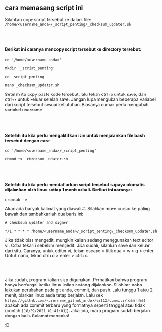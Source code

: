 ## cara memasang script ini

Silahkan copy script tersebut ke dalam file: `/home/<username_anda>/_script_penting/_checksum_updater.sh`

<br><br>

#### Berikut ini caranya mencopy script tersebut ke directory tersebut:

`cd '/home/<username_anda>'`

`mkdir '_script_penting'`

`cd _script_penting`

`nano _checksum_updater.sh`

Setelah itu copy paste kode tersebut, lalu tekan ctrl+o untuk save, dan ctrl+x untuk keluar setelah save. Jangan lupa mengubah beberapa variabel dari script tersebut sesuai kebutuhan. Biasanya cuman perlu mengubah variabel username



<br><br>



#### Setelah itu kita perlu mengaktifkan izin untuk menjalankan file bash tersebut dengan cara:



`cd '/home/<username_anda>/_script_penting'`



`chmod +x _checksum_updater.sh`



<br><br>

#### Setelah itu kita perlu mendaftarkan script tersebut supaya otomatis dijalankan oleh linux setiap 1 menit sekali. Berikut ini caranya:
`crontab -e`

Akan ada banyak kalimat yang diawali #. Silahkan move cursor ke paling bawah dan tambahkanlah dua baris ini:

`# checksum updater and signer`

`*/1 * * * * /home/<username_anda>/_script_penting/_checksum_updater.sh`


Jika tidak bisa mengedit, mungkin kalian sedang menggunakan text editor vi. Coba tekan i sebelum mengedit.
Jika sudah, silahkan save dan keluar dari situ. Caranya, untuk editor vi, tekan escape > titik dua > w > q > enter. Untuk nano, tekan ctrl+o > enter > ctrl+x.


<br><br>


Jika sudah, program kalian siap digunakan. Perhatikan bahwa program hanya berfungsi ketika linux kalian sedang dijalankan. Silahkan coba lakukan perubahan pada git anda, commit, dan push. Lalu tunggu 1 atau 2 menit, biarkan linux anda tetap berjalan. Lalu cek `https://github.com/<username_github_anda>/os212/commits/` dan lihat apakah ada commit terbaru yang formatnya seperti tanggal atau tidak (contoh `[18/09/2021 01:41:01]`). Jika ada, maka program sudah berjalan dengan baik. Selamat mencoba! 

:D